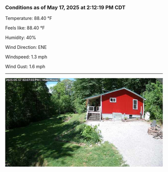 ### Conditions as of May 17, 2025 at 2:12:19 PM CDT 

Temperature: 88.40 &deg;F

Feels like: 88.40 &deg;F

Humidity: 40%

Wind Direction: ENE

Windspeed: 1.3 mph

Wind Gust: 1.6 mph

---

<img src="./images/latest.jpeg"/>

